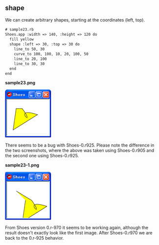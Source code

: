 shape
-----

We can create arbitrary shapes, starting at the coordinates (left, top).

	# sample23.rb
	Shoes.app :width => 140, :height => 120 do
	  fill yellow
	  shape :left => 30, :top => 30 do
	    line_to 50, 30
	    curve_to 100, 100, 10, 20, 100, 50
	    line_to 20, 100
	    line_to 30, 30
	  end
	end

**sample23.png**

![sample23.png](http://github.com/ashbb/shoes_tutorial_html/raw/master/images/sample23.png)

There seems to be a bug with Shoes-0.r925. Please note the difference in the two screenshots, 
where the above was taken using Shoes-0.r905 and the second one using Shoes-0.r925.

**sample23-1.png**

![sample23-1.png](http://github.com/ashbb/shoes_tutorial_html/raw/master/images/sample23-1.png)

From Shoes version 0.r-970 it seems to be working again, although the result doesn't exactly 
look like the first image. After Shoes-0.r970 we are back to the 0.r-925 behavior.
